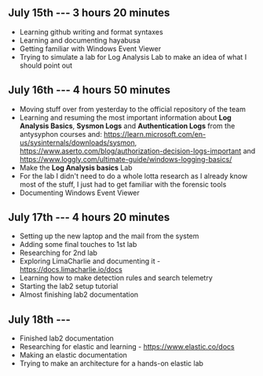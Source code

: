 ## July 15th --- 3 hours 20 minutes
- Learning github writing and format syntaxes
- Learning and documenting hayabusa
- Getting familiar with Windows Event Viewer
- Trying to simulate a lab for Log Analysis Lab to make an idea of what I should point out

## July 16th --- 4 hours 50 minutes
- Moving stuff over from yesterday to the official repository of the team
- Learning and resuming the most important information about **Log Analysis Basics**, **Sysmon Logs** and **Authentication Logs** from the antysyphon courses and: https://learn.microsoft.com/en-us/sysinternals/downloads/sysmon, https://www.aserto.com/blog/authorization-decision-logs-important and https://www.loggly.com/ultimate-guide/windows-logging-basics/
- Make the **Log Analysis basics** Lab
- For the lab I didn't need to do a whole lotta research as I already know most of the stuff, I just had to get familiar with the forensic tools
- Documenting Windows Event Viewer

## July 17th --- 4 hours 20 minutes
- Setting up the new laptop and the mail from the system
- Adding some final touches to 1st lab
- Researching for 2nd lab
- Exploring LimaCharlie and documenting it - https://docs.limacharlie.io/docs
- Learning how to make detection rules and search telemetry
- Starting the lab2 setup tutorial
- Almost finishing lab2 documentation

## July 18th ---
- Finished lab2 documentation
- Researching for elastic and learning - https://www.elastic.co/docs
- Making an elastic documentation
- Trying to make an architecture for a hands-on elastic lab

